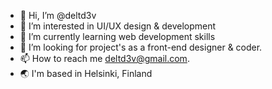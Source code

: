 - 👋 Hi, I’m @deltd3v
- 👀 I’m interested in UI/UX design & development
- 🌱 I’m currently learning web development skills
- 💞️ I’m looking for project's as a front-end designer & coder.
- 📫 How to reach me deltd3v@gmail.com.
- :earth_asia: I'm based in Helsinki, Finland

<!---
deltd3v/deltd3v is a ✨ special ✨ repository because its `README.md` (this file) appears on your GitHub profile.
You can click the Preview link to take a look at your changes.
--->
